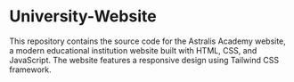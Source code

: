 # University-Website
This repository contains the source code for the Astralis Academy website, a modern educational institution website built with HTML, CSS, and JavaScript. The website features a responsive design using Tailwind CSS framework.
